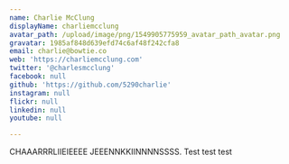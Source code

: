 ```yaml
---
name: Charlie McClung
displayName: charliemcclung
avatar_path: /upload/image/png/1549905775959_avatar_path_avatar.png
gravatar: 1985af848d639efd74c6af48f242cfa8
email: charlie@bowtie.co
web: 'https://charliemcclung.com'
twitter: '@charlesmcclung'
facebook: null
github: 'https://github.com/5290charlie'
instagram: null
flickr: null
linkedin: null
youtube: null

---
```



<p>CHAAARRRLIIEIEEEE JEEENNKKIINNNNSSSS. Test test test</p>


